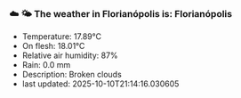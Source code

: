 ### ☁️ 🌤️  The weather in Florianópolis is: Florianópolis

- Temperature: 17.89°C
- On flesh: 18.01°C
- Relative air humidity: 87%
- Rain: 0.0 mm
- Description: Broken clouds
- last updated: 2025-10-10T21:14:16.030605
